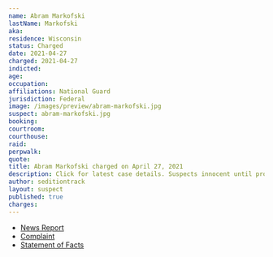 ```yaml
---
name: Abram Markofski
lastName: Markofski
aka:
residence: Wisconsin
status: Charged
date: 2021-04-27
charged: 2021-04-27
indicted:
age:
occupation:
affiliations: National Guard
jurisdiction: Federal
image: /images/preview/abram-markofski.jpg
suspect: abram-markofski.jpg
booking:
courtroom:
courthouse:
raid:
perpwalk:
quote:
title: Abram Markofski charged on April 27, 2021
description: Click for latest case details. Suspects innocent until proven guilty.
author: seditiontrack
layout: suspect
published: true
charges:
---
```

- [News Report](https://www.channel3000.com/dane-co-la-crosse-co-men-charged-for-entering-u-s-capitol-during-january-6th-riot/)
- [Complaint](https://www.justice.gov/usao-dc/case-multi-defendant/file/1391401/download)
- [Statement of Facts](https://www.justice.gov/usao-dc/case-multi-defendant/file/1391406/download)
